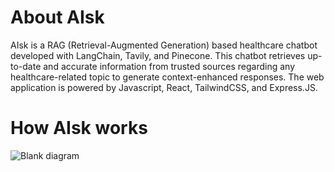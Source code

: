 # About AIsk

AIsk is a RAG (Retrieval-Augmented Generation) based healthcare chatbot developed with LangChain, Tavily, and Pinecone. This chatbot retrieves up-to-date and accurate information from trusted sources regarding any healthcare-related topic to generate context-enhanced responses. The web application is powered by Javascript, React, TailwindCSS, and Express.JS.

# How AIsk works
![Blank diagram](https://github.com/user-attachments/assets/504acbdc-eaa3-4176-9d6b-0e694d6a509a)
